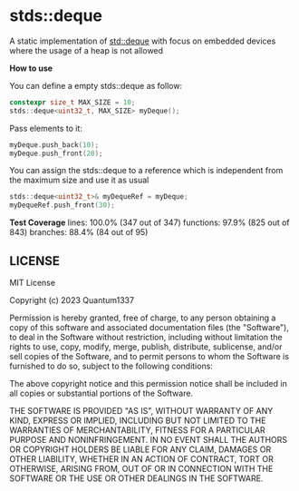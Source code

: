 # stds::deque
A static implementation of [std::deque](https://en.cppreference.com/w/cpp/container/deque) with
focus on embedded devices where the usage of a heap is not allowed

**How to use**

You can define a empty stds::deque as follow:

```c++
constexpr size_t MAX_SIZE = 10;
stds::deque<uint32_t, MAX_SIZE> myDeque();
```

Pass elements to it:

```c++
myDeque.push_back(10);
myDeque.push_front(20);
```

You can assign the stds::deque to a reference which is independent 
from the maximum size and use it as usual

```c++
stds::deque<uint32_t>& myDequeRef = myDeque;
myDequeRef.push_front(30);
```

**Test Coverage**
lines: 100.0% (347 out of 347)
functions: 97.9% (825 out of 843)
branches: 88.4% (84 out of 95)

## LICENSE

MIT License

Copyright (c) 2023 Quantum1337

Permission is hereby granted, free of charge, to any person obtaining a copy
of this software and associated documentation files (the "Software"), to deal
in the Software without restriction, including without limitation the rights
to use, copy, modify, merge, publish, distribute, sublicense, and/or sell
copies of the Software, and to permit persons to whom the Software is
furnished to do so, subject to the following conditions:

The above copyright notice and this permission notice shall be included in all
copies or substantial portions of the Software.

THE SOFTWARE IS PROVIDED "AS IS", WITHOUT WARRANTY OF ANY KIND, EXPRESS OR
IMPLIED, INCLUDING BUT NOT LIMITED TO THE WARRANTIES OF MERCHANTABILITY,
FITNESS FOR A PARTICULAR PURPOSE AND NONINFRINGEMENT. IN NO EVENT SHALL THE
AUTHORS OR COPYRIGHT HOLDERS BE LIABLE FOR ANY CLAIM, DAMAGES OR OTHER
LIABILITY, WHETHER IN AN ACTION OF CONTRACT, TORT OR OTHERWISE, ARISING FROM,
OUT OF OR IN CONNECTION WITH THE SOFTWARE OR THE USE OR OTHER DEALINGS IN THE
SOFTWARE.
